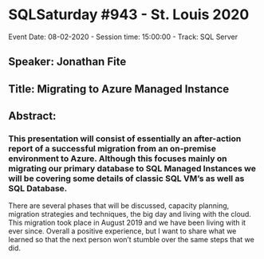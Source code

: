 # SQLSaturday #943 - St. Louis 2020
Event Date: 08-02-2020 - Session time: 15:00:00 - Track: SQL Server
## Speaker: Jonathan Fite
## Title: Migrating to Azure Managed Instance
## Abstract:
### This presentation will consist of essentially an after-action report of a successful migration from an on-premise environment to Azure.  Although this focuses mainly on migrating our primary database to SQL Managed Instances we will be covering some details of classic SQL VM’s as well as SQL Database.  
There are several phases that will be discussed, capacity planning, migration strategies and techniques, the big day and living with the cloud.  This migration took place in August 2019 and we have been living with it ever since.  Overall a positive experience, but I want to share what we learned so that the next person won’t stumble over the same steps that we did.
